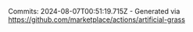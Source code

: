 Commits: 2024-08-07T00:51:19.715Z - Generated via https://github.com/marketplace/actions/artificial-grass
<br>
